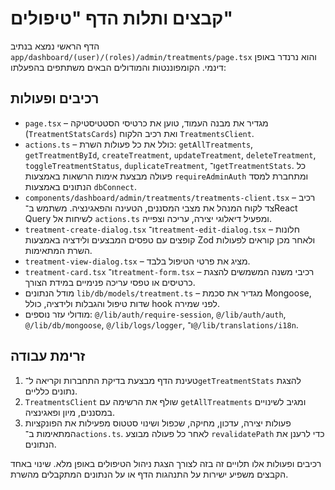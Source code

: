 # קבצים ותלות הדף "טיפולים"

הדף הראשי נמצא בנתיב `app/dashboard/(user)/(roles)/admin/treatments/page.tsx` והוא נרנדר באופן דינמי. הקומפוננטות והמודולים הבאים משתתפים בהפעלתו:

## רכיבים ופעולות
- `page.tsx` – מגדיר את מבנה העמוד, טוען את כרטיסי הסטטיסטיקה (`TreatmentStatsCards`) ואת רכיב הלקוח `TreatmentsClient`.
- `actions.ts` – כולל את כל פעולות השרת: `getAllTreatments`, `getTreatmentById`, `createTreatment`, `updateTreatment`, `deleteTreatment`, `toggleTreatmentStatus`, `duplicateTreatment`, ו־`getTreatmentStats`. כל פעולה מבצעת אימות הרשאות באמצעות `requireAdminAuth` ומתחברת למסד הנתונים באמצעות `dbConnect`.
- `components/dashboard/admin/treatments/treatments-client.tsx` – רכיב צד לקוח המנהל את מצבי המסננים, הטעינה והפאגינציה. משתמש ב־React Query לשיחות אל `actions.ts` ומפעיל דיאלוגי יצירה, עריכה וצפייה.
- `treatment-create-dialog.tsx` ו־`treatment-edit-dialog.tsx` – חלונות קופצים עם טפסים המבצעים ולידציה באמצעות Zod ולאחר מכן קוראים לפעולות השרת המתאימות.
- `treatment-view-dialog.tsx` – מציג את פרטי הטיפול בלבד.
- `treatment-card.tsx` ו־`treatment-form.tsx` – רכיבי משנה המשמשים להצגת כרטיסים או טפסי עריכה פנימיים במידת הצורך.
- מודל הנתונים `lib/db/models/treatment.ts` – מגדיר את סכמת Mongoose, שדות טיפול והגבלות ולידציה, כולל hook לפני שמירה.
- מודולי עזר נוספים: `@/lib/auth/require-session`, `@/lib/auth/auth`, `@/lib/db/mongoose`, `@/lib/logs/logger`, ו־`@/lib/translations/i18n`.

## זרימת עבודה
1. טעינת הדף מבצעת בדיקת התחברות וקריאה ל־`getTreatmentStats` להצגת נתונים כלליים.
2. `TreatmentsClient` שולף את הרשימה עם `getAllTreatments` ומגיב לשינויים במסננים, מיון ופאגינציה.
3. פעולות יצירה, עדכון, מחיקה, שכפול ושינוי סטטוס מפעילות את הפונקציות המתאימות ב־`actions.ts`. לאחר כל פעולה מבוצע `revalidatePath` כדי לרענן את הנתונים.

רכיבים ופעולות אלו תלויים זה בזה לצורך הצגת ניהול הטיפולים באופן מלא. שינוי באחד הקבצים משפיע ישירות על התנהגות הדף או על הנתונים המתקבלים מהשרת.
